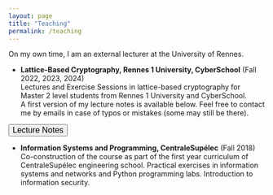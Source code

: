```yaml
---
layout: page
title: "Teaching"
permalink: /teaching
---
```


On my own time, I am an external lecturer at the University of Rennes.

- **Lattice-Based Cryptography, Rennes 1 University, CyberSchool** (Fall 2022, 2023, 2024)  
Lectures and Exercise Sessions in lattice-based cryptography for Master 2 level students from Rennes 1 University and CyberSchool.  
A first version of my lecture notes is available below. Feel free to contact me by emails in case of typos or mistakes (some may still be there).  

<a href="/assets/pub/Jeudy25_lattice_cryptography_lecture_notes.pdf" target="_blank" style="text-decoration: none;"><button class="mybutton" onmouseover="this.style.backgroundColor='#337076'; this.style.color='#FFFFFF'; this.querySelector('span').style.paddingRight = '16px'; this.querySelector('span').querySelector('span').style.opacity = '1'; this.querySelector('span').querySelector('span').style.right = '0';" onmouseout="this.style.backgroundColor='#FFFFFF'; this.style.color='#337076'; this.querySelector('span').style.paddingRight = '0'; this.querySelector('span').querySelector('span').style.opacity = '0'; this.querySelector('span').querySelector('span').style.right = '-20px';"><span style="cursor: pointer; display: inline-block; position: relative; transition: 0.5s; font-size: 16px;">Lecture Notes <span style="position: absolute; opacity: 0; top: 0; right: -20px; transition: 0.5s;">&#xbb;</span></span></button></a>  

- **Information Systems and Programming, CentraleSupélec** (Fall 2018)   
Co-construction of the course as part of the first year curriculum of CentraleSupélec engineering school. Practical exercises in information systems and networks and Python programming labs. Introduction to information security.  